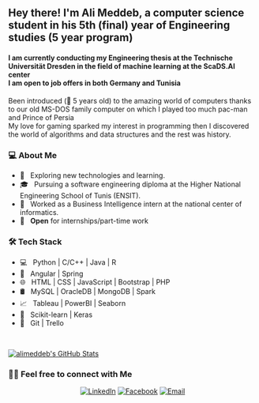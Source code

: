 <h2>
  Hey there! I'm Ali Meddeb, a computer science student in his 5th (final) year of Engineering studies (5 year program)
</h2>
<h4>I am currently conducting my Engineering thesis at the Technische Universität Dresden in the field of machine learning at the ScaDS.AI center
<br>I am open to job offers in both Germany and Tunisia
</h4>
<p>Been introduced (👶 5 years old) to the amazing world of computers thanks to our old MS-DOS family computer on which I played too much pac-man and Prince of Persia
<br> My love for gaming sparked my interest in programming then I discovered the world of algorithms and data structures and the rest was history.
</p>



<h3> 💻 About Me </h3>

- 🤔 &nbsp; Exploring new technologies and learning.
- 🎓 &nbsp; Pursuing a software engineering diploma at the Higher National Engineering School of Tunis (ENSIT).
- 💼 &nbsp; Worked as a Business Intelligence intern at the national center of informatics. 
- 🔎 &nbsp; <strong>Open</strong> for internships/part-time work 

<h3> 🛠 Tech Stack </h3>

- 💻 &nbsp; Python | C/C++ | Java | R 
- 🧩 &nbsp; Angular | Spring
- 🌐 &nbsp; HTML | CSS | JavaScript | Bootstrap | PHP
- 🛢 &nbsp; MySQL | OracleDB | MongoDB | Spark
- 📈 &nbsp; Tableau | PowerBI | Seaborn 
- 🤖 &nbsp; Scikit-learn | Keras 
- 🔧 &nbsp; Git | Trello

<br/>

[![alimeddeb's GitHub Stats](https://github-readme-stats.vercel.app/api?username=alimeddeb&show_icons=true)](https://github.com/alimeddeb)

<h3> 🤝🏻 Feel free to connect with Me </h3>

<p align="center">
<a href="https://www.linkedin.com/in/ali-meddeb/"><img alt="LinkedIn" src="https://img.shields.io/badge/LinkedIn-Ali%20Meddeb-blue?style=flat-square&logo=linkedin"></a>
<a href="https://www.facebook.com/aloulou.meddeb/"><img alt="Facebook" src="https://img.shields.io/badge/Facebook-Ali%20Meddeb-blue?style=flat-square&logo=instagram"></a>
<a href="mailto:ali.ixix@gmail.com"><img alt="Email" src="https://img.shields.io/badge/Email-ali.ixix@gmail.com.com-blue?style=flat-square&logo=gmail"></a>
</p>
